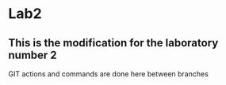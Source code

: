 # Lab2
## This is the modification for the laboratory number 2
GIT actions and commands are done here between branches